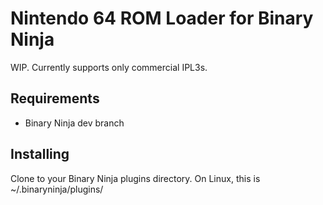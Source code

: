 # Nintendo 64 ROM Loader for Binary Ninja

WIP. Currently supports only commercial IPL3s.

## Requirements

- Binary Ninja dev branch

## Installing

Clone to your Binary Ninja plugins directory. On Linux, this is ~/.binaryninja/plugins/
